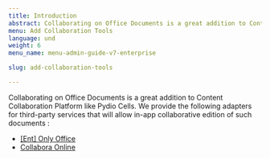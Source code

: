 ```yaml
---
title: Introduction
abstract: Collaborating on Office Documents is a great addition to Content Collaboration Platform like Pydio Cells.
menu: Add Collaboration Tools
language: und
weight: 6
menu_name: menu-admin-guide-v7-enterprise

slug: add-collaboration-tools

---
```


Collaborating on Office Documents is a great addition to Content Collaboration Platform like Pydio Cells. We provide the following adapters for third-party services that will allow in-app collaborative edition of such documents :

- [[Ent] Only Office](../ent-only-office/)
- [Collabora Online](../collabora-online/)
